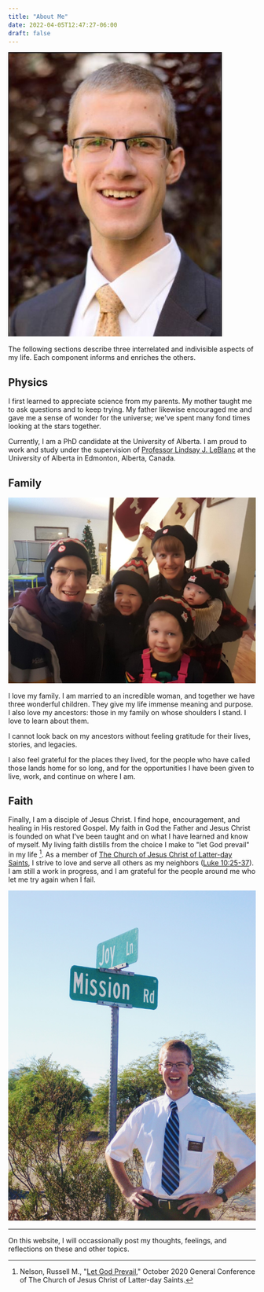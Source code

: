 ```yaml
---
title: "About Me"
date: 2022-04-05T12:47:27-06:00
draft: false
---
```


![Benjamin D. Smith](Portrait.jpg)


The following sections describe three interrelated and indivisible aspects of my life. Each component informs and enriches the others.

## Physics
I first learned to appreciate science from my parents. My mother taught me to ask questions and to keep trying. My father likewise encouraged me and gave me a sense of wonder for the universe; we've spent many fond times looking at the stars together.

Currently, I am a PhD candidate at the University of Alberta. I am proud to work and study under the supervision of [Professor Lindsay J. LeBlanc](https://sites.google.com/ualberta.ca/ultracold) at the University of Alberta in Edmonton, Alberta, Canada.



## Family
![Family Hats](family_hats.jpg)

I love my family. I am married to an incredible woman, and together we have three wonderful children. They give my life immense meaning and purpose. I also love my ancestors: those in my family on whose shoulders I stand. I love to learn about them. 

I cannot look back on my ancestors without feeling gratitude for their lives, stories, and legacies. 

I also feel grateful for the places they lived, for the people who have called those lands home for so long, and for the opportunities I have been given to live, work, and continue on where I am.

## Faith
Finally, I am a disciple of Jesus Christ. I find hope, encouragement, and healing in His restored Gospel. My faith in God the Father and Jesus Christ is founded on what I've been taught and on what I have learned and know of myself. My living faith distills from the choice I make to "let God prevail" in my life [^1]. As a member of [The Church of Jesus Christ of Latter-day Saints](https://www.churchofjesuschrist.org/comeuntochrist), I strive to love and serve all others as my neighbors ([Luke 10:25-37](https://www.churchofjesuschrist.org/study/scriptures/nt/luke/10?lang=eng&id=25-37#p25)). I am still a work in progress, and I am grateful for the people around me who let me try again when I fail. 

![Mission Joy](mission_joy.jpg)

___

On this website, I will occassionally post my thoughts, feelings, and reflections on these and other topics. 


[^1]: Nelson, Russell M., "[Let God Prevail](https://www.churchofjesuschrist.org/study/general-conference/2020/10/46nelson?lang=eng)," October 2020 General Conference of The Church of Jesus Christ of Latter-day Saints.